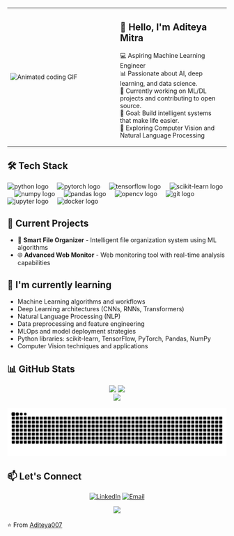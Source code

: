 <table>
  <tr>
    <td width="50%">
      <img src="https://media4.giphy.com/media/ramBbsu5kGc8AJHd1h/giphy.gif" alt="Animated coding GIF" width="100%" />
    </td>
    <td width="50%">
      <h2>👋 Hello, I'm Aditeya Mitra</h2>
      <p>
        💻 Aspiring Machine Learning Engineer <br>
        📊 Passionate about AI, deep learning, and data science.<br>
        🚀 Currently working on ML/DL projects and contributing to open source.<br>
        🎯 Goal: Build intelligent systems that make life easier.<br>
        🌱 Exploring Computer Vision and Natural Language Processing
      </p>
    </td>
  </tr>
</table>

## 🛠️ Tech Stack

<div align="left" style="margin-bottom: 30px;">
  <img src="https://cdn.jsdelivr.net/gh/devicons/devicon/icons/python/python-original.svg" height="30" alt="python logo"  />
  <img width="12" />
  <img src="https://cdn.jsdelivr.net/gh/devicons/devicon/icons/pytorch/pytorch-original.svg" height="30" alt="pytorch logo"  />
  <img width="12" />
  <img src="https://cdn.jsdelivr.net/gh/devicons/devicon/icons/tensorflow/tensorflow-original.svg" height="30" alt="tensorflow logo"  />
  <img width="12" />
  <img src="https://upload.wikimedia.org/wikipedia/commons/0/05/Scikit_learn_logo_small.svg" height="30" alt="scikit-learn logo"  />
  <img width="12" />
  <img src="https://cdn.jsdelivr.net/gh/devicons/devicon/icons/numpy/numpy-original.svg" height="30" alt="numpy logo"  />
  <img width="12" />
  <img src="https://cdn.jsdelivr.net/gh/devicons/devicon/icons/pandas/pandas-original.svg" height="30" alt="pandas logo"  />
  <img width="12" />
  <img src="https://cdn.jsdelivr.net/gh/devicons/devicon/icons/opencv/opencv-original.svg" height="30" alt="opencv logo"  />
  <img width="12" />
  <img src="https://cdn.jsdelivr.net/gh/devicons/devicon/icons/git/git-original.svg" height="30" alt="git logo"  />
  <img width="12" />
  <img src="https://cdn.jsdelivr.net/gh/devicons/devicon/icons/jupyter/jupyter-original.svg" height="30" alt="jupyter logo"  />
  <img width="12" />
  <img src="https://cdn.jsdelivr.net/gh/devicons/devicon/icons/docker/docker-original.svg" height="30" alt="docker logo"  />
</div>

## 🔭 Current Projects

- 📁 **Smart File Organizer** - Intelligent file organization system using ML algorithms
- 🌐 **Advanced Web Monitor** - Web monitoring tool with real-time analysis capabilities

## 🌱 I'm currently learning

- Machine Learning algorithms and workflows
- Deep Learning architectures (CNNs, RNNs, Transformers)
- Natural Language Processing (NLP)
- Data preprocessing and feature engineering
- MLOps and model deployment strategies
- Python libraries: scikit-learn, TensorFlow, PyTorch, Pandas, NumPy
- Computer Vision techniques and applications

## 📊 GitHub Stats

<div align="center">
  <img src="https://github-readme-stats.vercel.app/api?username=Aditeya007&hide_title=false&hide_rank=false&show_icons=true&include_all_commits=true&count_private=true&disable_animations=false&theme=dracula&locale=en&hide_border=false" height="150" />
  <img src="https://github-readme-stats.vercel.app/api/top-langs?username=Aditeya007&locale=en&hide_title=false&layout=compact&card_width=320&langs_count=5&theme=dracula&hide_border=false" height="150" />
</div>

<div align="center">
  <img src="https://github-readme-streak-stats.herokuapp.com/?user=Aditeya007&theme=dracula&hide_border=false" height="150" />
</div>

![snake animation](https://github.com/Aditeya007/Aditeya007/blob/output/snake.svg)



## 📫 Let's Connect

<div align="center">

[![LinkedIn](https://img.shields.io/badge/LinkedIn-0077B5?style=for-the-badge&logo=linkedin&logoColor=white)](https://www.linkedin.com/in/aditeya-mitra-299520339)
[![Email](https://img.shields.io/badge/Email-D14836?style=for-the-badge&logo=gmail&logoColor=white)](mailto:aditeyamitra.kol@gmail.com)

</div>



<div align="center">
  <img src="https://komarev.com/ghpvc/?username=Aditeya007&color=blueviolet&style=flat-square&label=Profile+Views" />
</div>

⭐️ From [Aditeya007](https://github.com/Aditeya007)
